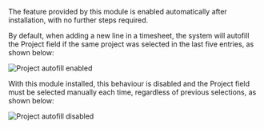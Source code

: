 The feature provided by this module is enabled automatically after installation, with no further steps required.

By default, when adding a new line in a timesheet, the system will autofill the Project field if the same project was selected in the last five entries, as shown below:

![Project autofill enabled](../static/img/01_project_autofill_without_addon.png)

With this module installed, this behaviour is disabled and the Project field must be selected manually each time, regardless of previous selections, as shown below:

![Project autofill disabled](../static/img/02_no_project_autofill_with_addon.png)
